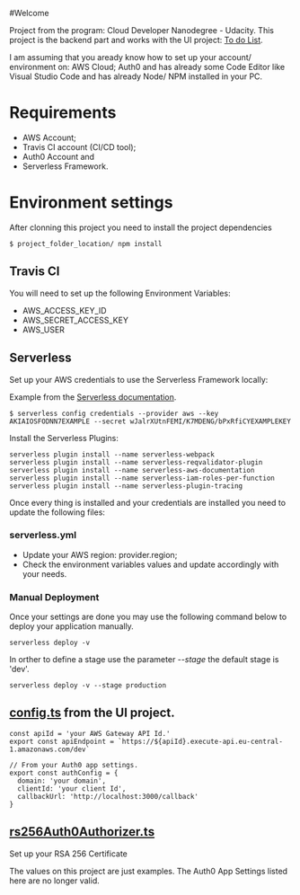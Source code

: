 #Welcome

Project from the program: Cloud Developer Nanodegree - Udacity. This project is the backend part and works with the UI project: [To do List](https://github.com/flaviofrancisco/todo-list-ui).

I am assuming that you aready know how to set up your account/ environment on: AWS Cloud; Auth0 and has already some Code Editor like Visual Studio Code and has already Node/ NPM installed in your PC.

# Requirements

- AWS Account;
- Travis CI account (CI/CD tool);
- Auth0 Account and
- Serverless Framework.

# Environment settings

After clonning this project you need to install the project dependencies

```
$ project_folder_location/ npm install
```

## Travis CI

You will need to set up the following Environment Variables:

- AWS_ACCESS_KEY_ID
- AWS_SECRET_ACCESS_KEY
- AWS_USER

## Serverless 

Set up your AWS credentials to use the Serverless Framework locally:

Example from the [Serverless documentation](https://www.serverless.com/framework/docs/providers/aws/guide/credentials/).

```
$ serverless config credentials --provider aws --key AKIAIOSFODNN7EXAMPLE --secret wJalrXUtnFEMI/K7MDENG/bPxRfiCYEXAMPLEKEY
```

Install the Serverless Plugins:

```
serverless plugin install --name serverless-webpack
serverless plugin install --name serverless-reqvalidator-plugin
serverless plugin install --name serverless-aws-documentation
serverless plugin install --name serverless-iam-roles-per-function
serverless plugin install --name serverless-plugin-tracing
```

Once every thing is installed and your credentials are installed you need to update the following files:

### serverless.yml

- Update your AWS region: provider.region;
- Check the environment variables values and update accordingly with your needs.

### Manual Deployment

Once your settings are done you may use the following command below to deploy your application manually.

```
serverless deploy -v 
```

In orther to define a stage use the parameter *--stage* the default stage is 'dev'.

```
serverless deploy -v --stage production
```

## [config.ts](https://github.com/flaviofrancisco/todo-list-ui/blob/master/src/config.ts) from the UI project.

```
const apiId = 'your AWS Gateway API Id.'
export const apiEndpoint = `https://${apiId}.execute-api.eu-central-1.amazonaws.com/dev`

// From your Auth0 app settings.
export const authConfig = {  
  domain: 'your domain',            
  clientId: 'your client Id',
  callbackUrl: 'http://localhost:3000/callback'
}
```

## [rs256Auth0Authorizer.ts](https://github.com/flaviofrancisco/todo-list-serverless/blob/master/src/auth/lambda/rs256Auth0Authorizer.ts)
Set up your RSA 256 Certificate

The values on this project are just examples. The Auth0 App Settings listed here are no longer valid.
